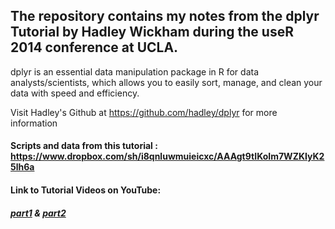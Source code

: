 ## The repository contains my notes from the dplyr Tutorial by Hadley Wickham during the useR 2014 conference at UCLA.

dplyr is an essential data manipulation package in R for data analysts/scientists, which allows you to easily sort, manage, and clean your data with speed and efficiency. 

Visit Hadley's Github at https://github.com/hadley/dplyr for more information
#### Scripts and data from this tutorial : https://www.dropbox.com/sh/i8qnluwmuieicxc/AAAgt9tIKoIm7WZKIyK25lh6a

#### Link to Tutorial Videos on YouTube: 
##### [part1](https://www.youtube.com/watch?v=8SGif63VW6E) & [part2](https://www.youtube.com/watch?v=Ue08LVuk790)
